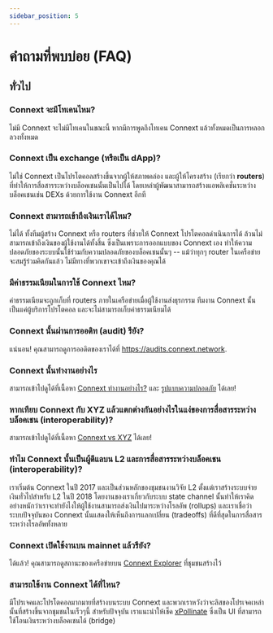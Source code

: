 ```yaml
---
sidebar_position: 5
---
```


# คำถามที่พบบ่อย (FAQ)

## ทั่วไป

### Connext จะมีโทเคนไหม?

ไม่มี Connext จะไม่มีโทเคนในขณะนี้ หากมีการพูดถึงโทเคน Connext แล้วทั้งหมดเป็นการหลอกลวงทั้งหมด

### Connext เป็น exchange (หรือเป็น dApp)?

ไม่ใช่ Connext เป็นโปรโตคอลสร้างขึ้นจากผู้ให้สภาพคล่อง และผู้ให้โครงสร้าง (เรียกว่า **routers**) ที่ทำให้การสื่อสารระหว่างบล็อคเชนนั้นเป็นไปได้ โดยเหล่าผู้พัฒนาสามารถสร้างแอพลิเคชั่นระหว่างบล็อคเชนเช่น DEXs ด้วยการใช้งาน Connext อีกที

### Connext สามารถเข้าถึงเงินเราได้ไหม?

ไม่ได้ ทั้งทีมผู้สร้าง Connext หรือ routers ที่ช่วยให้ Connext โปรโตคอลดำเนินการได้ ล้วนไม่สามารถเข้าถึงเงินของผู้ใช้งานได้ทั้งสิ้น ซึ่งเป็นเพราะการออกแบบของ Connext เอง ทำให้ความปลอดภัยของระบบนั้นใช้ร่วมกับความปลอดภัยของบล็อคเชนนั้นๆ -- แม้ว่าทุกๆ router ในเครือข่ายจะสมรู้ร่วมคิดกันแล้ว ไม่มีทางที่พวกเขาจะเข้าถึงเงินของคุณได้

### มีค่าธรรมเนียมในการใช้ Connext ไหม?

ค่าธรรมเนียมจะถูกเก็บที่ routers ภายในเครือข่ายเมื่อผู้ใช้งานส่งธุรกรรม ทีมงาน Connext นั้นเป็นแค่ผู้บริการโปรโตคอล และจะไม่สามารถเก็บค่าธรรมเนียมได้

### Connext นั้นผ่านการออดิท (audit) รึยัง?

แน่นอน! คุณสามารถดูการออดิตของเราได้ที่ https://audits.connext.network.

### Connext นั้นทำงานอย่างไร

สามารถเข้าไปดูได้ที่เนื้อหา [Connext ทำงานอย่างไร?](./howitworks) และ [รูปแบบความปลอดภัย](./securitymodel) ได้เลย!

### หากเทียบ Connext กับ XYZ แล้วแตกต่างกันอย่างไรในแง่ของการสื่อสารระหว่างบล็อคเชน (interoperability)?

สามารถเข้าไปดูได้ที่เนื้อหา [Connext vs XYZ](./connextvsxyz) ได้เลย!

### ทำไม Connext นั้นเป็นผู้ดีแลบน L2 และการสื่อสารระหว่างบล็อคเชน (interoperability)?

เราเริ่มต้น Connext ในปี 2017 และเป็นส่วนหลักของชุมชนงานวิจัย L2 ตั้งแต่เราสร้างระบบจ่ายเงินทั่วไปสำหรับ L2 ในปี 2018 โดยงานของเราเกี่ยวกับระบบ state channel นั้นทำให้เราคิดอย่างหนักว่าเราจะทำยังไงให้ผู้ใช้งานสามารถส่งเงินไปมาระหว่างโรลอัพ (rollups) และเราเชื่อว่าระบบปัจจุบันของ Connext นั้นแสดงให้เห็นถึงการแลกเปลี่ยน (tradeoffs) ที่ดีที่สุดในการสื่อสารระหว่างโรลอัพทั้งหลาย

### Connext เปิดใช้งานบน mainnet แล้วรึยัง?

ได้แล้ว! คุณสามารถดูสถานะของเครือข่ายบน [Connext Explorer](https://connextscan.io) ที่ชุมชนสร้างไว้

### สามารถใช้งาน Connext ได้ที่ไหน?

มีโปรเจคและโปรโตคอลมากมายที่สร้างบนระบบ Connext และพวกเราหวังว่าจะลิสของโปรเจคเหล่านั้นที่สร้างขึ้นจากชุมชนในเร็วๆนี้ สำหรับปัจจุบัน เราแนะนำให้เช็ค [xPollinate](https://xpollinate.io) ซึ่งเป็น UI ที่สามารถใช้โอนเงินระหว่างบล็อคเชนได้ (bridge)

